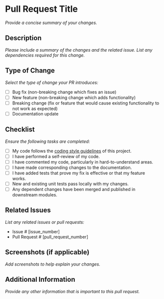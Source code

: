 # Pull Request Title

*Provide a concise summary of your changes.*

## Description

*Please include a summary of the changes and the related issue. List any dependencies required for this change.*

## Type of Change

*Select the type of change your PR introduces:*

- [ ] Bug fix (non-breaking change which fixes an issue)
- [ ] New feature (non-breaking change which adds functionality)
- [ ] Breaking change (fix or feature that would cause existing functionality to not work as expected)
- [ ] Documentation update

## Checklist

*Ensure the following tasks are completed:*

- [ ] My code follows the [coding style guidelines](CodingStyleGuide.md) of this project.
- [ ] I have performed a self-review of my code.
- [ ] I have commented my code, particularly in hard-to-understand areas.
- [ ] I have made corresponding changes to the documentation.
- [ ] I have added tests that prove my fix is effective or that my feature works.
- [ ] New and existing unit tests pass locally with my changes.
- [ ] Any dependent changes have been merged and published in downstream modules.

## Related Issues

*List any related issues or pull requests:*

- Issue # [issue_number]
- Pull Request # [pull_request_number]

## Screenshots (if applicable)

*Add screenshots to help explain your changes.*

## Additional Information

*Provide any other information that is important to this pull request.*

